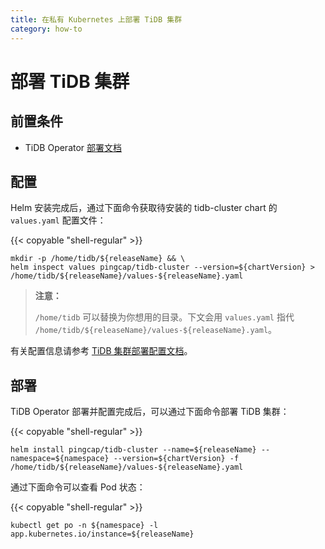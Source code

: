 ```yaml
---
title: 在私有 Kubernetes 上部署 TiDB 集群
category: how-to
---
```


# 部署 TiDB 集群

## 前置条件

* TiDB Operator [部署文档](/how-to/deploy/tidb-operator/)

## 配置

Helm 安装完成后，通过下面命令获取待安装的 tidb-cluster chart 的 `values.yaml` 配置文件：

{{< copyable "shell-regular" >}}

```shell
mkdir -p /home/tidb/${releaseName} && \
helm inspect values pingcap/tidb-cluster --version=${chartVersion} > /home/tidb/${releaseName}/values-${releaseName}.yaml
```

> **注意：**
>
> `/home/tidb` 可以替换为你想用的目录。下文会用 `values.yaml` 指代 `/home/tidb/${releaseName}/values-${releaseName}.yaml`。

有关配置信息请参考 [TiDB 集群部署配置文档](/reference/configuration/tidb-in-kubernetes/cluster-configuration.md)。

## 部署 

TiDB Operator 部署并配置完成后，可以通过下面命令部署 TiDB 集群：

{{< copyable "shell-regular" >}}

``` shell
helm install pingcap/tidb-cluster --name=${releaseName} --namespace=${namespace} --version=${chartVersion} -f /home/tidb/${releaseName}/values-${releaseName}.yaml
```

通过下面命令可以查看 Pod 状态：

{{< copyable "shell-regular" >}}

``` shell
kubectl get po -n ${namespace} -l app.kubernetes.io/instance=${releaseName}
```

